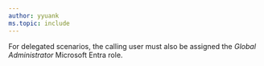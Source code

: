 ```yaml
---
author: yyuank
ms.topic: include
---
```


For delegated scenarios, the calling user must also be assigned the *Global Administrator* Microsoft Entra role.
